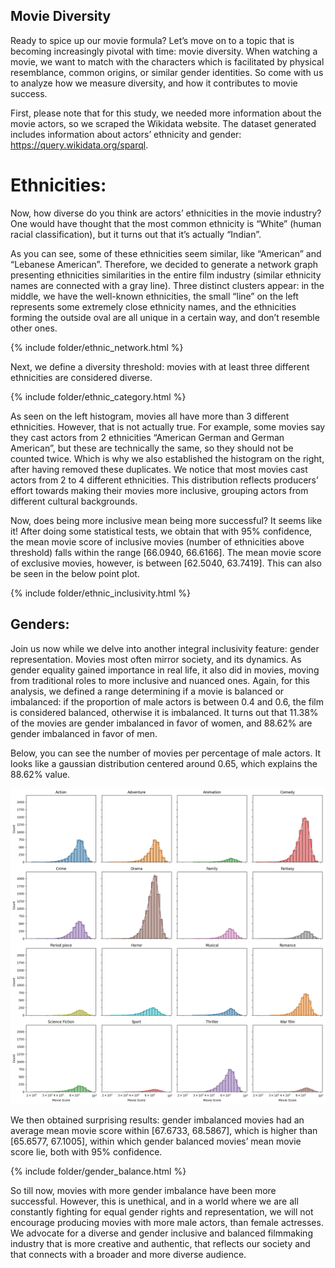 ## Movie Diversity 

Ready to spice up our movie formula? Let’s move on to a topic that is becoming increasingly pivotal with time: movie diversity. When watching a movie, we want to match with the characters which is facilitated by physical resemblance, common origins, or similar gender identities. So come with us to analyze how we measure diversity, and how it contributes to movie success. 

First, please note that for this study, we needed more information about the movie actors, so we scraped the Wikidata website. The dataset generated includes information about actors’ ethnicity and gender: https://query.wikidata.org/sparql. 

# Ethnicities: 
Now, how diverse do you think are actors’ ethnicities in the movie industry? One would have thought that the most common ethnicity is “White” (human racial classification), but it turns out that it’s actually “Indian”. 


As you can see, some of these ethnicities seem similar, like “American” and “Lebanese American”. Therefore, we decided to generate a network graph presenting ethnicities similarities in the entire film industry (similar ethnicity names are connected with a gray line). Three distinct clusters appear: in the middle, we have the well-known ethnicities, the small “line” on the left represents some extremely close ethnicity names, and the ethnicities forming the outside oval are all unique in a certain way, and don’t resemble other ones. 

{% include folder/ethnic_network.html %}

Next, we define a diversity threshold: movies with at least three different ethnicities are considered diverse. 

{% include folder/ethnic_category.html %}

As seen on the left histogram, movies all have more than 3 different ethnicities. However, that is not actually true. For example, some movies say they cast actors from 2 ethnicities “American German and German American”, but these are technically the same, so they should not be counted twice. Which is why we also established the histogram on the right, after having removed these duplicates. We notice that most movies cast actors from 2 to 4 different ethnicities. This distribution reflects producers’ effort towards making their movies more inclusive, grouping actors from different cultural backgrounds. 

Now, does being more inclusive mean being more successful? It seems like it! After doing some statistical tests, we obtain that with 95% confidence, the mean movie score of inclusive movies (number of ethnicities above threshold) falls within the range [66.0940, 66.6166]. The mean movie score of exclusive movies, however, is between [62.5040, 63.7419]. This can also be seen in the below point plot. 

{% include folder/ethnic_inclusivity.html %}


## Genders: 
Join us now while we delve into another integral inclusivity feature: gender representation. Movies most often mirror society, and its dynamics. As gender equality gained importance in real life, it also did in movies, moving from traditional roles to more inclusive and nuanced ones. Again, for this analysis, we defined a range determining if a movie is balanced or imbalanced: if the proportion of male actors is between 0.4 and 0.6, the film is considered balanced, otherwise it is imbalanced. It turns out that 11.38% of the movies are gender imbalanced in favor of women, and 88.62% are gender imbalanced in favor of men. 

Below, you can see the number of movies per percentage of male actors. It looks like a gaussian distribution centered around 0.65, which explains the 88.62% value.

![IMAGE NAME](/_includes/folder/distribution_of_movie_score_per_genre.png)

We then obtained surprising results: gender imbalanced movies had an average mean movie score within [67.6733, 68.5867], which is higher than [65.6577, 67.1005], within which gender balanced movies’ mean movie score lie, both with 95% confidence. 

{% include folder/gender_balance.html %}

So till now, movies with more gender imbalance have been more successful. However, this is unethical, and in a world where we are all constantly fighting for equal gender rights and representation, we will not encourage producing movies with more male actors, than female actresses. We advocate for a diverse and gender inclusive and balanced filmmaking industry that is more creative and authentic, that reflects our society and that connects with a broader and more diverse audience. 


